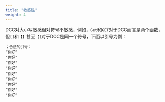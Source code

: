```yaml
---
title: "敏感性"
weight: 4
---
```


DCC对大小写敏感但对符号不敏感，例如，`Get`和`GET`对于DCC而言是两个函数，但`[]`和`【】`甚至`【]`对于DCC是同一个符号，下面以引号为例：

```DCC
；合法的引号：
“你好”
"你好"
“你好"
"你好”
”你好“
“你好“
”你好”
”你好"
"你好“
```